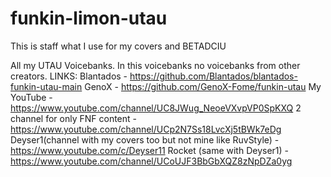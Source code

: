 # funkin-limon-utau
This is staff what I use for my covers and BETADCIU

All my UTAU Voicebanks. In this voicebanks no voicebanks from other creators. 
LINKS:
Blantados - https://github.com/Blantados/blantados-funkin-utau-main
GenoX - https://github.com/GenoX-Fome/funkin-utau
My YouTube - https://www.youtube.com/channel/UC8JWug_NeoeVXvpVP0SpKXQ
2 channel for only FNF content - https://www.youtube.com/channel/UCp2N7Ss18LvcXj5tBWk7eDg
Deyser1(channel with my covers too but not mine like RuvStyle) - https://www.youtube.com/c/Deyser11
Rocket (same with Deyser1) - https://www.youtube.com/channel/UCoUJF3BbGbXQZ8zNpDZa0yg

